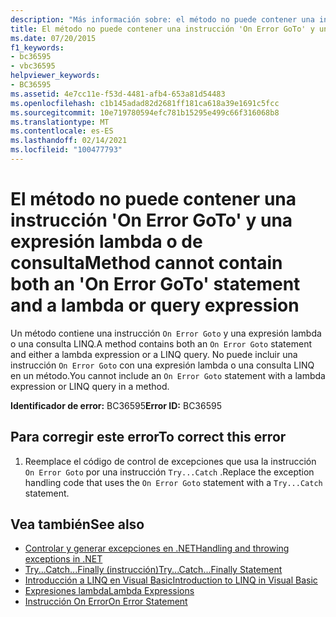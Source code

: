 ```yaml
---
description: "Más información sobre: el método no puede contener una instrucción ' on error GoTo ' y una expresión lambda o de consulta"
title: El método no puede contener una instrucción 'On Error GoTo' y una expresión lambda o de consulta
ms.date: 07/20/2015
f1_keywords:
- bc36595
- vbc36595
helpviewer_keywords:
- BC36595
ms.assetid: 4e7cc11e-f53d-4481-afb4-653a81d54483
ms.openlocfilehash: c1b145adad82d2681ff181ca618a39e1691c5fcc
ms.sourcegitcommit: 10e719780594efc781b15295e499c66f316068b8
ms.translationtype: MT
ms.contentlocale: es-ES
ms.lasthandoff: 02/14/2021
ms.locfileid: "100477793"
---
```

# <a name="method-cannot-contain-both-an-on-error-goto-statement-and-a-lambda-or-query-expression"></a><span data-ttu-id="3b6dd-103">El método no puede contener una instrucción 'On Error GoTo' y una expresión lambda o de consulta</span><span class="sxs-lookup"><span data-stu-id="3b6dd-103">Method cannot contain both an 'On Error GoTo' statement and a lambda or query expression</span></span>

<span data-ttu-id="3b6dd-104">Un método contiene una instrucción `On Error Goto` y una expresión lambda o una consulta LINQ.</span><span class="sxs-lookup"><span data-stu-id="3b6dd-104">A method contains both an `On Error Goto` statement and either a lambda expression or a LINQ query.</span></span> <span data-ttu-id="3b6dd-105">No puede incluir una instrucción `On Error Goto` con una expresión lambda o una consulta LINQ en un método.</span><span class="sxs-lookup"><span data-stu-id="3b6dd-105">You cannot include an `On Error Goto` statement with a lambda expression or LINQ query in a method.</span></span>  
  
 <span data-ttu-id="3b6dd-106">**Identificador de error:** BC36595</span><span class="sxs-lookup"><span data-stu-id="3b6dd-106">**Error ID:** BC36595</span></span>  
  
## <a name="to-correct-this-error"></a><span data-ttu-id="3b6dd-107">Para corregir este error</span><span class="sxs-lookup"><span data-stu-id="3b6dd-107">To correct this error</span></span>  
  
1. <span data-ttu-id="3b6dd-108">Reemplace el código de control de excepciones que usa la instrucción `On Error Goto` por una instrucción `Try...Catch` .</span><span class="sxs-lookup"><span data-stu-id="3b6dd-108">Replace the exception handling code that uses the `On Error Goto` statement with a `Try...Catch` statement.</span></span>  
  
## <a name="see-also"></a><span data-ttu-id="3b6dd-109">Vea también</span><span class="sxs-lookup"><span data-stu-id="3b6dd-109">See also</span></span>

- [<span data-ttu-id="3b6dd-110">Controlar y generar excepciones en .NET</span><span class="sxs-lookup"><span data-stu-id="3b6dd-110">Handling and throwing exceptions in .NET</span></span>](../../standard/exceptions/index.md)
- [<span data-ttu-id="3b6dd-111">Try...Catch...Finally (instrucción)</span><span class="sxs-lookup"><span data-stu-id="3b6dd-111">Try...Catch...Finally Statement</span></span>](../language-reference/statements/try-catch-finally-statement.md)
- [<span data-ttu-id="3b6dd-112">Introducción a LINQ en Visual Basic</span><span class="sxs-lookup"><span data-stu-id="3b6dd-112">Introduction to LINQ in Visual Basic</span></span>](../programming-guide/language-features/linq/introduction-to-linq.md)
- [<span data-ttu-id="3b6dd-113">Expresiones lambda</span><span class="sxs-lookup"><span data-stu-id="3b6dd-113">Lambda Expressions</span></span>](../programming-guide/language-features/procedures/lambda-expressions.md)
- [<span data-ttu-id="3b6dd-114">Instrucción On Error</span><span class="sxs-lookup"><span data-stu-id="3b6dd-114">On Error Statement</span></span>](../language-reference/statements/on-error-statement.md)
